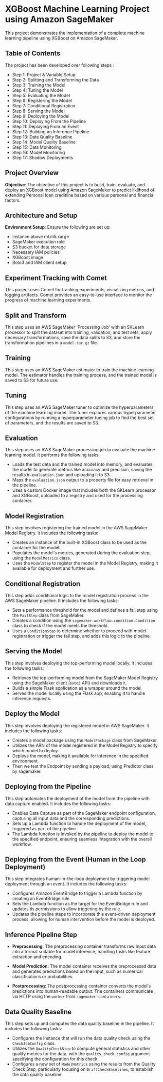 # XGBoost Machine Learning Project using Amazon SageMaker #


This project demonstrates the implementation of a complete machine learning pipeline using XGBoost on Amazon SageMaker.

## Table of Contents

The project has been developed over following steps :

- Step 1: Project & Variable Setup
- Step 2: Splitting and Transforming the Data
- Step 3: Training the Model
- Step 4: Tuning the Model
- Step 5: Evaluating the Model
- Step 6: Registering the Model
- Step 7: Conditional Registration
- Step 8: Serving the Model
- Step 9: Deploying the Model
- Step 10: Deploying From the Pipeline
- Step 11: Deploying From an Event
- Step 12: Building an Inference Pipeline
- Step 13: Data Quality Baseline
- Step 14: Model Quality Baseline
- Step 15: Data Monitoring
- Step 16: Model Monitoring
- Step 17: Shadow Deployments

## Project Overview

**Objective**: The objective of this project is to build, train, evaluate, and deploy an XGBoost model using Amazon SageMaker to predict liklihood of extending Personal loan creditline based on various personal and financial factors.

## Architecture and Setup

**Environment Setup**: Ensure the following are set up:

- Instance above ml.m5.xarge
- SageMaker execution role
- S3 bucket for data storage
- Necessary IAM policies
- XGBoost image
- Boto3 and IAM client setup

## Experiment Tracking with Comet

This project uses Comet for tracking experiments, visualizing metrics, and logging artifacts. Comet provides an easy-to-use interface to monitor the progress of machine learning experiments.


## Split and Transform

This step uses an AWS SageMaker 'Processing Job' with an SKLearn processor to split the dataset into training, validation, and test sets, apply necessary transformations, save the data splits to S3, and store the transformation pipelines in a `model.tar.gz` file.


## Training

This step uses an AWS SageMaker estimator to train the machine learning model. The estimator handles the training process, and the trained model is saved to S3 for future use.


## Tuning

This step uses an AWS SageMaker tuner to optimize the hyperparameters of the machine learning model. The tuner explores various hyperparameter configurations by running a hyperparameter tuning job to find the best set of parameters, and the results are saved to S3.


## Evaluation

This step uses an AWS SageMaker processing job to evaluate the machine learning model. It performs the following tasks:
 - Loads the test data and the trained model into memory, and evaluates the model to generate metrics like accuracy and precision, saving the results in `evaluation.json` and uploading it to S3.
 - Maps the `evaluation.json` output to a property file for easy retrieval in the pipeline.
 - Uses a custom Docker image that includes both the SKLearn processor and XGBoost, uploaded to a registry and used for the processing container.


## Model Registration

This step involves registering the trained model in the AWS SageMaker Model Registry. It includes the following tasks:

-  Creates an instance of the built-in XGBoost class to be used as the container for the model.
-  Populates the model's metrics, generated during the evaluation step, using the `ModelMetrics` class.
-  Uses the `ModelStep` to register the model in the Model Registry, making it available for deployment and further use.

## Conditional Registration

This step adds conditional logic to the model registration process in the AWS SageMaker pipeline. It includes the following tasks:

- Sets a performance threshold for the model and defines a fail step using the `FailStep` class from SageMaker.
- Creates a condition using the `sagemaker.workflow.condition.Condition` class to check if the model meets the threshold.
- Uses a `ConditionStep` to determine whether to proceed with model registration or trigger the fail step, and adds this logic to the pipeline.


## Serving the Model

This step involves deploying the top-performing model locally. It includes the following tasks:
- Retrieves the top-performing model from the SageMaker Model Registry using the SageMaker client (`boto3` API) and downloads it.
- Builds a simple Flask application as a wrapper around the model.
- Serves the model locally using the Flask app, enabling it to handle inference requests.


## Deploy the Model

This step involves deploying the registered model in AWS SageMaker. It includes the following tasks:
- Creates a model package using the `ModelPackage` class from SageMaker.
- Utilizes the ARN of the model registered in the Model Registry to specify which model to deploy.
- Deploys the model, making it available for inference in the specified environment.
- Then we test the Endpoint by sending a payload, using Predictor class by sagemaker.


## Deploying from the Pipeline

This step automates the deployment of the model from the pipeline with data capture enabled. 
It includes the following tasks:
- Enables Data Capture as part of the SageMaker endpoint configuration, capturing all input data and the corresponding predictions.
- Sets up a Lambda function to handle the deployment of the model, triggered as part of the pipeline.
- The Lambda function is invoked by the pipeline to deploy the model to the specified endpoint, ensuring seamless integration with the overall workflow.

## Deploying from the Event (Human in the Loop Deployment)

This step integrates human-in-the-loop deployment by triggering model deployment through an event. It includes the following tasks:
- Configures Amazon EventBridge to trigger a Lambda function by creating an EventBridge rule.
- Sets the Lambda function as the target for the EventBridge rule and updates its permissions to allow triggering by the rule.
- Updates the pipeline steps to incorporate this event-driven deployment process, allowing for human intervention before the model is deployed.

## Inference Pipeline Step

- **Preprocessing**: The preprocessing container transforms raw input data into a format suitable for model inference, handling tasks like feature extraction and encoding.

- **Model Prediction**: The model container receives the preprocessed data and generates predictions based on the input, such as numerical classifications or probabilities.

- **Postprocessing**: The postprocessing container converts the model's predictions into human-readable output. The containers communicate via HTTP using the `worker` from `sagemaker-containers`.

## Data Quality Baseline

This step sets up and computes the data quality baseline in the pipeline. It includes the following tasks:
- Configures the instance that will run the data quality check using the `CheckJobConfig` class.
- Utilizes the `QualityCheckStep` to compute general statistics and other quality metrics for the data, with the `quality_check_config` argument specifying the configuration for this check.
- Configures a new set of `ModelMetrics` using the results from the Quality Check Step, particularly focusing on `DriftCheckBaselines`, to establish the data quality baseline.













